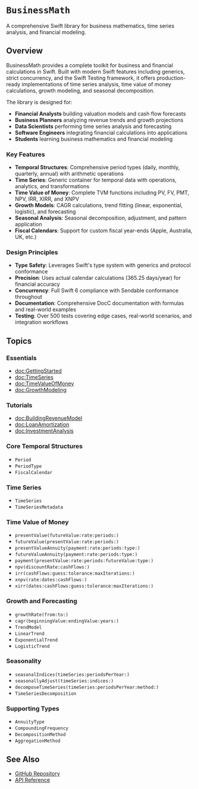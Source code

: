 # ``BusinessMath``

A comprehensive Swift library for business mathematics, time series analysis, and financial modeling.

## Overview

BusinessMath provides a complete toolkit for business and financial calculations in Swift. Built with modern Swift features including generics, strict concurrency, and the Swift Testing framework, it offers production-ready implementations of time series analysis, time value of money calculations, growth modeling, and seasonal decomposition.

The library is designed for:
- **Financial Analysts** building valuation models and cash flow forecasts
- **Business Planners** analyzing revenue trends and growth projections
- **Data Scientists** performing time series analysis and forecasting
- **Software Engineers** integrating financial calculations into applications
- **Students** learning business mathematics and financial modeling

### Key Features

- **Temporal Structures**: Comprehensive period types (daily, monthly, quarterly, annual) with arithmetic operations
- **Time Series**: Generic container for temporal data with operations, analytics, and transformations
- **Time Value of Money**: Complete TVM functions including PV, FV, PMT, NPV, IRR, XIRR, and XNPV
- **Growth Models**: CAGR calculations, trend fitting (linear, exponential, logistic), and forecasting
- **Seasonal Analysis**: Seasonal decomposition, adjustment, and pattern application
- **Fiscal Calendars**: Support for custom fiscal year-ends (Apple, Australia, UK, etc.)

### Design Principles

- **Type Safety**: Leverages Swift's type system with generics and protocol conformance
- **Precision**: Uses actual calendar calculations (365.25 days/year) for financial accuracy
- **Concurrency**: Full Swift 6 compliance with Sendable conformance throughout
- **Documentation**: Comprehensive DocC documentation with formulas and real-world examples
- **Testing**: Over 500 tests covering edge cases, real-world scenarios, and integration workflows

## Topics

### Essentials

- <doc:GettingStarted>
- <doc:TimeSeries>
- <doc:TimeValueOfMoney>
- <doc:GrowthModeling>

### Tutorials

- <doc:BuildingRevenueModel>
- <doc:LoanAmortization>
- <doc:InvestmentAnalysis>

### Core Temporal Structures

- ``Period``
- ``PeriodType``
- ``FiscalCalendar``

### Time Series

- ``TimeSeries``
- ``TimeSeriesMetadata``

### Time Value of Money

- ``presentValue(futureValue:rate:periods:)``
- ``futureValue(presentValue:rate:periods:)``
- ``presentValueAnnuity(payment:rate:periods:type:)``
- ``futureValueAnnuity(payment:rate:periods:type:)``
- ``payment(presentValue:rate:periods:futureValue:type:)``
- ``npv(discountRate:cashFlows:)``
- ``irr(cashFlows:guess:tolerance:maxIterations:)``
- ``xnpv(rate:dates:cashFlows:)``
- ``xirr(dates:cashFlows:guess:tolerance:maxIterations:)``

### Growth and Forecasting

- ``growthRate(from:to:)``
- ``cagr(beginningValue:endingValue:years:)``
- ``TrendModel``
- ``LinearTrend``
- ``ExponentialTrend``
- ``LogisticTrend``

### Seasonality

- ``seasonalIndices(timeSeries:periodsPerYear:)``
- ``seasonallyAdjust(timeSeries:indices:)``
- ``decomposeTimeSeries(timeSeries:periodsPerYear:method:)``
- ``TimeSeriesDecomposition``

### Supporting Types

- ``AnnuityType``
- ``CompoundingFrequency``
- ``DecompositionMethod``
- ``AggregationMethod``

## See Also

- [GitHub Repository](https://github.com/yourusername/BusinessMath)
- [API Reference](https://yourusername.github.io/BusinessMath/documentation/businessmath/)
